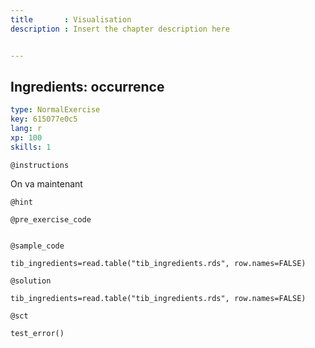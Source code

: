 ```yaml
---
title       : Visualisation
description : Insert the chapter description here


---
```

## Ingredients: occurrence

```yaml
type: NormalExercise
key: 615077e0c5
lang: r
xp: 100
skills: 1
```


`@instructions`

On va maintenant 

`@hint`

`@pre_exercise_code`
```{r}

```

`@sample_code`
```{r}
tib_ingredients=read.table("tib_ingredients.rds", row.names=FALSE)
```

`@solution`
```{r}
tib_ingredients=read.table("tib_ingredients.rds", row.names=FALSE)
```

`@sct`
```{r}
test_error()
```
